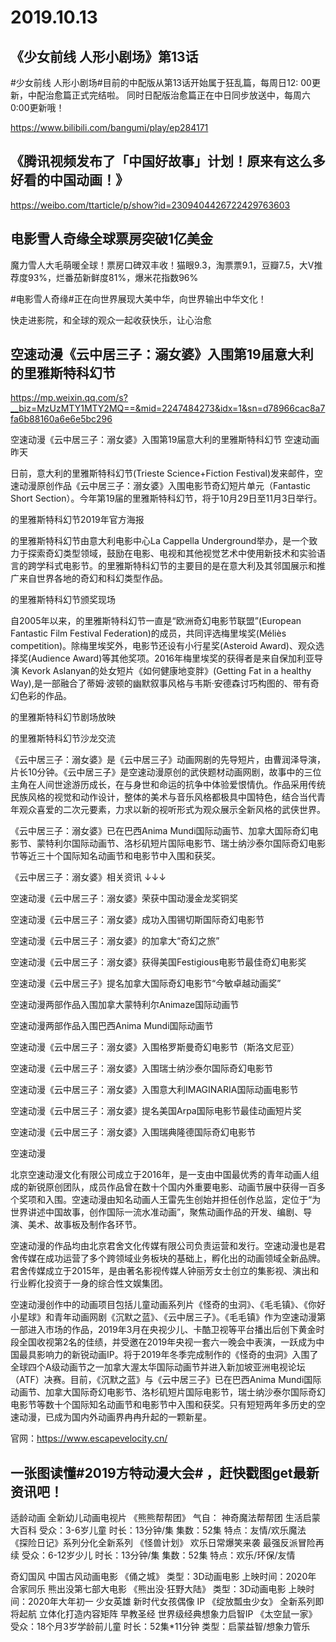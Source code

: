 # 2019.10.13

## 《少女前线 人形小剧场》第13话

#少女前线 人形小剧场#目前的中配版从第13话开始属于狂乱篇，每周日12: 00更新，中配治愈篇正式完结啦。
同时日配版治愈篇正在中日同步放送中，每周六0:00更新哦！

https://www.bilibili.com/bangumi/play/ep284171
## 《腾讯视频发布了「中国好故事」计划！原来有这么多好看的中国动画！》

https://weibo.com/ttarticle/p/show?id=2309404426722429763603
## 电影雪人奇缘全球票房突破1亿美金

魔力雪人大毛萌暖全球！票房口碑双丰收！猫眼9.3，淘票票9.1，豆瓣7.5，大V推荐度93%，烂番茄新鲜度81%，爆米花指数96%

#电影雪人奇缘#正在向世界展现大美中华，向世界输出中华文化！

快走进影院，和全球的观众一起收获快乐，让心治愈
##  空速动漫《云中居三子：溺女婆》入围第19届意大利的里雅斯特科幻节

https://mp.weixin.qq.com/s?__biz=MzUzMTY1MTY2MQ==&mid=2247484273&idx=1&sn=d78966cac8a7fa6b88160a6e6e5bc296

空速动漫《云中居三子：溺女婆》入围第19届意大利的里雅斯特科幻节
空速动画 昨天


日前，意大利的里雅斯特科幻节(Trieste Science+Fiction Festival)发来邮件，空速动漫原创作品《云中居三子：溺女婆》入围电影节奇幻短片单元（Fantastic Short Section）。今年第19届的里雅斯特科幻节，将于10月29日至11月3日举行。


的里雅斯特科幻节2019年官方海报


的里雅斯特科幻节由意大利电影中心La Cappella Underground举办，是一个致力于探索奇幻类型领域，鼓励在电影、电视和其他视觉艺术中使用新技术和实验语言的跨学科式电影节。的里雅斯特科幻节的主要目的是在意大利及其邻国展示和推广来自世界各地的奇幻和科幻类型作品。


的里雅斯特科幻节颁奖现场


自2005年以来，的里雅斯特科幻节一直是“欧洲奇幻电影节联盟”(European Fantastic Film Festival Federation)的成员，共同评选梅里埃奖(Méliès competition)。除梅里埃奖外，电影节还设有小行星奖(Asteroid Award)、观众选择奖(Audience Award)等其他奖项。2016年梅里埃奖的获得者是来自保加利亚导演 Kevork Aslanyan的处女短片《如何健康地变胖》(Getting Fat in a healthy Way),是一部融合了蒂姆·波顿的幽默叙事风格与韦斯·安德森讨巧构图的、带有奇幻色彩的作品。


的里雅斯特科幻节剧场放映


的里雅斯特科幻节沙龙交流


《云中居三子：溺女婆》是《云中居三子》动画网剧的先导短片，由曹润泽导演，片长10分钟。《云中居三子》是空速动漫原创的武侠题材动画网剧，故事中的三位主角在人间世途游历成长，在与身世和命运的抗争中体验爱恨情仇。作品采用传统民族风格的视觉和动作设计，整体的美术与音乐风格都极具中国特色，结合当代青年观众喜爱的二次元要素，力求以新的视听形式为观众展示全新风格的武侠世界。




《云中居三子：溺女婆》已在巴西Anima Mundi国际动画节、加拿大国际奇幻电影节、蒙特利尔国际动画节、洛杉矶短片国际电影节、瑞士纳沙泰尔国际奇幻电影节等近三十个国际知名动画节和电影节中入围和获奖。



《云中居三子：溺女婆》相关资讯 ↓↓↓


空速动漫《云中居三子：溺女婆》荣获中国动漫金龙奖铜奖

空速动漫《云中居三子：溺女婆》成功入围锡切斯国际奇幻电影节

空速动漫《云中居三子：溺女婆》的加拿大“奇幻之旅”

空速动漫《云中居三子：溺女婆》获得美国Festigious电影节最佳奇幻电影奖

空速动漫《云中居三子》提名加拿大国际奇幻电影节“今敏卓越动画奖”

空速动漫两部作品入围加拿大蒙特利尔Animaze国际动画节

空速动漫两部作品入围巴西Anima Mundi国际动画节

空速动漫《云中居三子：溺女婆》入围格罗斯曼奇幻电影节（斯洛文尼亚）

空速动漫《云中居三子：溺女婆》入围瑞士纳沙泰尔国际奇幻电影节

空速动漫《云中居三子：溺女婆》入围意大利IMAGINARIA国际动画电影节

空速动漫《云中居三子：溺女婆》提名美国Arpa国际电影节最佳动画短片奖

空速动漫《云中居三子：溺女婆》入围瑞典隆德国际奇幻电影节


空速动漫


北京空速动漫文化有限公司成立于2016年，是一支由中国最优秀的青年动画人组成的新锐原创团队，成员作品曾在数十个国内外重要电影、动画节展中获得一百多个奖项和入围。空速动漫由知名动画人王雷先生创始并担任创作总监，定位于“为世界讲述中国故事，创作国际一流水准动画”，聚焦动画作品的开发、编剧、导演、美术、故事板及制作各环节。


空速动漫的作品均由北京君舍文化传媒有限公司负责运营和发行。空速动漫也是君舍传媒在成功运营了多个跨领域业务板块的基础上，孵化出的动画领域全新品牌。君舍传媒成立于2015年，是由著名影视传媒人钟丽芳女士创立的集影视、演出和行业孵化投资于一身的综合性文娱集团。


空速动漫创作中的动画项目包括儿童动画系列片《怪奇的虫洞》、《毛毛镇》、《你好小星球》和青年动画网剧《沉默之蓝》、《云中居三子》。《毛毛镇》作为空速动漫第一部进入市场的作品，2019年3月在央视少儿、卡酷卫视等平台播出后创下黄金时段全国收视第2名的佳绩，并受邀在2019年央视一套六一晚会中表演，一跃成为中国最具影响力的新锐动画IP。将于2019年冬季完成制作的《怪奇的虫洞》入围了全球四个A级动画节之一加拿大渥太华国际动画节并进入新加坡亚洲电视论坛（ATF）决赛。目前，《沉默之蓝》与《云中居三子》已在巴西Anima Mundi国际动画节、加拿大国际奇幻电影节、洛杉矶短片国际电影节，瑞士纳沙泰尔国际奇幻电影节等数十个国际知名动画节和电影节中入围和获奖。只有短短两年多历史的空速动漫，已成为国内外动画界冉冉升起的一颗新星。


官网：https://www.escapevelocity.cn/

 
## 一张图读懂#2019方特动漫大会# ，赶快戳图get最新资讯吧！

适龄动画
全新幼儿动画电视片
《熊熊帮帮团》
气自：
神奇魔法帮帮团 生活启蒙大百科
受众：3-6岁儿童
时长：13分钟/集
集数：52集 
特点：友情/欢乐魔法
《探险日记》系列分化全新系列
《怪兽计划》
欢乐日常爆笑来袭 最强反派冒险再续
受众：6-12岁少儿 
时长：13分钟/集
集数：52集
特点：欢乐/环保/友情

奇幻国风
中国古风动画电影
《俑之城》
类型：3D动画电影
上映时间：2020年
合家同乐 
熊出没第七部大电影
《熊出没·狂野大陆》
类型：3D动画电影
上映时间：2020年大年初一
少女英雄
新时代女孩偶像  IP
《绽放瓢虫少女》
全新系列即将起航
立体化打造内容矩阵
早教圣经
世界级经典想象力启智IP
《太空鼠一家》
受众：18个月3岁学龄前儿童
时长：52集*11分钟
类型：启蒙益智/想象力管乐